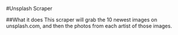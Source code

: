 #Unsplash Scraper

##What it does
This scraper will grab the 10 newest images on unsplash.com, and then the photos from each artist of those images.


